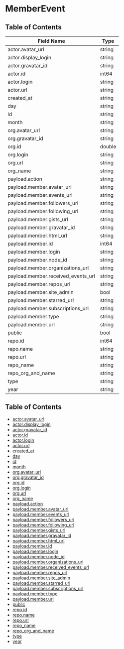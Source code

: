 # MemberEvent

## Table of Contents

| Field Name                         | Type   |
| ---------------------------------- | ------ |
| actor.avatar_url                   | string |
| actor.display_login                | string |
| actor.gravatar_id                  | string |
| actor.id                           | int64  |
| actor.login                        | string |
| actor.url                          | string |
| created_at                         | string |
| day                                | string |
| id                                 | string |
| month                              | string |
| org.avatar_url                     | string |
| org.gravatar_id                    | string |
| org.id                             | double |
| org.login                          | string |
| org.url                            | string |
| org_name                           | string |
| payload.action                     | string |
| payload.member.avatar_url          | string |
| payload.member.events_url          | string |
| payload.member.followers_url       | string |
| payload.member.following_url       | string |
| payload.member.gists_url           | string |
| payload.member.gravatar_id         | string |
| payload.member.html_url            | string |
| payload.member.id                  | int64  |
| payload.member.login               | string |
| payload.member.node_id             | string |
| payload.member.organizations_url   | string |
| payload.member.received_events_url | string |
| payload.member.repos_url           | string |
| payload.member.site_admin          | bool   |
| payload.member.starred_url         | string |
| payload.member.subscriptions_url   | string |
| payload.member.type                | string |
| payload.member.url                 | string |
| public                             | bool   |
| repo.id                            | int64  |
| repo.name                          | string |
| repo.url                           | string |
| repo_name                          | string |
| repo_org_and_name                  | string |
| type                               | string |
| year                               | string |

## Table of Contents

- [actor.avatar_url](#actor.avatar_url)
- [actor.display_login](#actor.display_login)
- [actor.gravatar_id](#actor.gravatar_id)
- [actor.id](#actor.id)
- [actor.login](#actor.login)
- [actor.url](#actor.url)
- [created_at](#created_at)
- [day](#day)
- [id](#id)
- [month](#month)
- [org.avatar_url](#org.avatar_url)
- [org.gravatar_id](#org.gravatar_id)
- [org.id](#org.id)
- [org.login](#org.login)
- [org.url](#org.url)
- [org_name](#org_name)
- [payload.action](#payload.action)
- [payload.member.avatar_url](#payload.member.avatar_url)
- [payload.member.events_url](#payload.member.events_url)
- [payload.member.followers_url](#payload.member.followers_url)
- [payload.member.following_url](#payload.member.following_url)
- [payload.member.gists_url](#payload.member.gists_url)
- [payload.member.gravatar_id](#payload.member.gravatar_id)
- [payload.member.html_url](#payload.member.html_url)
- [payload.member.id](#payload.member.id)
- [payload.member.login](#payload.member.login)
- [payload.member.node_id](#payload.member.node_id)
- [payload.member.organizations_url](#payload.member.organizations_url)
- [payload.member.received_events_url](#payload.member.received_events_url)
- [payload.member.repos_url](#payload.member.repos_url)
- [payload.member.site_admin](#payload.member.site_admin)
- [payload.member.starred_url](#payload.member.starred_url)
- [payload.member.subscriptions_url](#payload.member.subscriptions_url)
- [payload.member.type](#payload.member.type)
- [payload.member.url](#payload.member.url)
- [public](#public)
- [repo.id](#repo.id)
- [repo.name](#repo.name)
- [repo.url](#repo.url)
- [repo_name](#repo_name)
- [repo_org_and_name](#repo_org_and_name)
- [type](#type)
- [year](#year)


